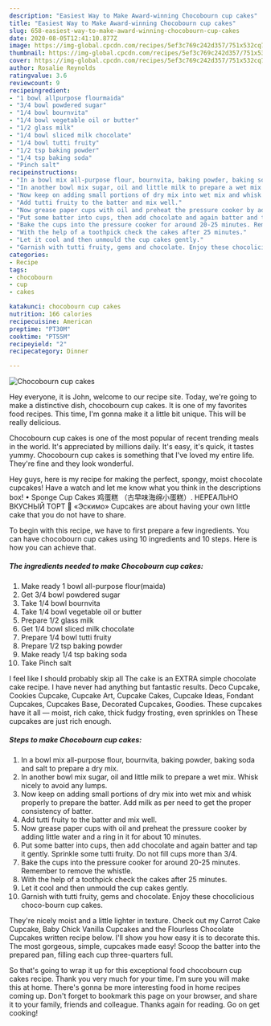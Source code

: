 ```yaml
---
description: "Easiest Way to Make Award-winning Chocobourn cup cakes"
title: "Easiest Way to Make Award-winning Chocobourn cup cakes"
slug: 658-easiest-way-to-make-award-winning-chocobourn-cup-cakes
date: 2020-08-05T12:41:10.877Z
image: https://img-global.cpcdn.com/recipes/5ef3c769c242d357/751x532cq70/chocobourn-cup-cakes-recipe-main-photo.jpg
thumbnail: https://img-global.cpcdn.com/recipes/5ef3c769c242d357/751x532cq70/chocobourn-cup-cakes-recipe-main-photo.jpg
cover: https://img-global.cpcdn.com/recipes/5ef3c769c242d357/751x532cq70/chocobourn-cup-cakes-recipe-main-photo.jpg
author: Rosalie Reynolds
ratingvalue: 3.6
reviewcount: 9
recipeingredient:
- "1 bowl allpurpose flourmaida"
- "3/4 bowl powdered sugar"
- "1/4 bowl bournvita"
- "1/4 bowl vegetable oil or butter"
- "1/2 glass milk"
- "1/4 bowl sliced milk chocolate"
- "1/4 bowl tutti fruity"
- "1/2 tsp baking powder"
- "1/4 tsp baking soda"
- "Pinch salt"
recipeinstructions:
- "In a bowl mix all-purpose flour, bournvita, baking powder, baking soda and salt to prepare a dry mix."
- "In another bowl mix sugar, oil and little milk to prepare a wet mix. Whisk nicely to avoid any lumps."
- "Now keep on adding small portions of dry mix into wet mix and whisk properly to prepare the batter. Add milk as per need to get the proper consistency of batter."
- "Add tutti fruity to the batter and mix well."
- "Now grease paper cups with oil and preheat the pressure cooker by adding little water and a ring in it for about 10 minutes."
- "Put some batter into cups, then add chocolate and again batter and tap it gently. Sprinkle some tutti fruity. Do not fill cups more than 3/4."
- "Bake the cups into the pressure cooker for around 20-25 minutes. Remember to remove the whistle."
- "With the help of a toothpick check the cakes after 25 minutes."
- "Let it cool and then unmould the cup cakes gently."
- "Garnish with tutti fruity, gems and chocolate. Enjoy these chocolicious choco-bourn cup cakes."
categories:
- Recipe
tags:
- chocobourn
- cup
- cakes

katakunci: chocobourn cup cakes 
nutrition: 166 calories
recipecuisine: American
preptime: "PT30M"
cooktime: "PT55M"
recipeyield: "2"
recipecategory: Dinner

---
```



![Chocobourn cup cakes](https://img-global.cpcdn.com/recipes/5ef3c769c242d357/751x532cq70/chocobourn-cup-cakes-recipe-main-photo.jpg)

Hey everyone, it is John, welcome to our recipe site. Today, we're going to make a distinctive dish, chocobourn cup cakes. It is one of my favorites food recipes. This time, I'm gonna make it a little bit unique. This will be really delicious.

Chocobourn cup cakes is one of the most popular of recent trending meals in the world. It's appreciated by millions daily. It's easy, it's quick, it tastes yummy. Chocobourn cup cakes is something that I've loved my entire life. They're fine and they look wonderful.

Hey guys, here is my recipe for making the perfect, spongy, moist chocolate cupcakes! Have a watch and let me know what you think in the descriptions box! • Sponge Cup Cakes 鸡蛋糕 （古早味海绵小蛋糕）. НЕРЕАЛЬНО ВКУСНЫЙ ТОРТ 🍰 «Эскимо» Cupcakes are about having your own little cake that you do not have to share.


To begin with this recipe, we have to first prepare a few ingredients. You can have chocobourn cup cakes using 10 ingredients and 10 steps. Here is how you can achieve that.

<!--inarticleads1-->

##### The ingredients needed to make Chocobourn cup cakes:

1. Make ready 1 bowl all-purpose flour(maida)
1. Get 3/4 bowl powdered sugar
1. Take 1/4 bowl bournvita
1. Take 1/4 bowl vegetable oil or butter
1. Prepare 1/2 glass milk
1. Get 1/4 bowl sliced milk chocolate
1. Prepare 1/4 bowl tutti fruity
1. Prepare 1/2 tsp baking powder
1. Make ready 1/4 tsp baking soda
1. Take Pinch salt


I feel like I should probably skip all The cake is an EXTRA simple chocolate cake recipe. I have never had anything but fantastic results. Deco Cupcake, Cookies Cupcake, Cupcake Art, Cupcake Cakes, Cupcake Ideas, Fondant Cupcakes, Cupcakes Base, Decorated Cupcakes, Goodies. These cupcakes have it all — moist, rich cake, thick fudgy frosting, even sprinkles on These cupcakes are just rich enough. 

<!--inarticleads2-->

##### Steps to make Chocobourn cup cakes:

1. In a bowl mix all-purpose flour, bournvita, baking powder, baking soda and salt to prepare a dry mix.
1. In another bowl mix sugar, oil and little milk to prepare a wet mix. Whisk nicely to avoid any lumps.
1. Now keep on adding small portions of dry mix into wet mix and whisk properly to prepare the batter. Add milk as per need to get the proper consistency of batter.
1. Add tutti fruity to the batter and mix well.
1. Now grease paper cups with oil and preheat the pressure cooker by adding little water and a ring in it for about 10 minutes.
1. Put some batter into cups, then add chocolate and again batter and tap it gently. Sprinkle some tutti fruity. Do not fill cups more than 3/4.
1. Bake the cups into the pressure cooker for around 20-25 minutes. Remember to remove the whistle.
1. With the help of a toothpick check the cakes after 25 minutes.
1. Let it cool and then unmould the cup cakes gently.
1. Garnish with tutti fruity, gems and chocolate. Enjoy these chocolicious choco-bourn cup cakes.


They&#39;re nicely moist and a little lighter in texture. Check out my Carrot Cake Cupcake, Baby Chick Vanilla Cupcakes and the Flourless Chocolate Cupcakes written recipe below. I&#39;ll show you how easy it is to decorate this. The most gorgeous, simple, cupcakes made easy! Scoop the batter into the prepared pan, filling each cup three-quarters full. 

So that's going to wrap it up for this exceptional food chocobourn cup cakes recipe. Thank you very much for your time. I'm sure you will make this at home. There's gonna be more interesting food in home recipes coming up. Don't forget to bookmark this page on your browser, and share it to your family, friends and colleague. Thanks again for reading. Go on get cooking!
